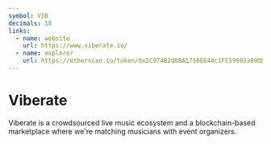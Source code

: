 ```yaml
---
symbol: VIB
decimals: 18
links:
  - name: website
    url: https://www.viberate.io/
  - name: explorer
    url: https://etherscan.io/token/0x2C974B2d0BA1716E644c1FC59982a89DDD2fF724
---
```


# Viberate

Viberate is a crowdsourced live music ecosystem and a blockchain-based marketplace where we're matching musicians with event organizers.
